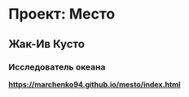 # Проект: Место

## Жак-Ив Кусто
### Исследователь океана

**https://marchenko94.github.io/mesto/index.html**


